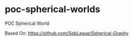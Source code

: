 # poc-spherical-worlds
POC Spherical World

Based On:
https://github.com/SebLague/Spherical-Gravity
